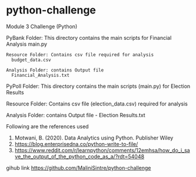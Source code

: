 # python-challenge
Module 3 Challenge (Python)

PyBank Folder: This directory contains the main scripts for Financial Analysis
  main.py
    
    Resource Folder: Contains csv file required for analysis
      budget_data.csv
    
    Analysis Folder: contains Output file 
      Financial_Analysis.txt

PyPoll Folder: This directory contains the main scripts (main.py) for Election Results

Resource Folder: Contains csv file (election_data.csv) required for analysis

Analysis Folder: contains Output file - Election Results.txt

Following are the references used
1. Motwani, B. (2020). Data Analytics using Python. Publisher Wiley
2. https://blog.enterprisedna.co/python-write-to-file/
3. https://www.reddit.com/r/learnpython/comments/12emhsa/how_do_i_save_the_output_of_the_python_code_as_a/?rdt=54048


gihub link
https://github.com/MaliniSintre/python-challenge
